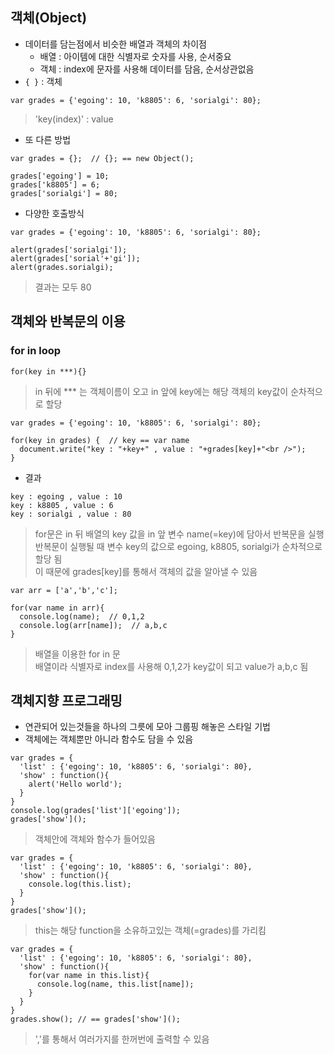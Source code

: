 ## 객체(Object)
- 데이터를 담는점에서 비슷한 배열과 객체의 차이점
  - 배열 : 아이템에 대한 식별자로 숫자를 사용, 순서중요
  - 객체 : index에 문자를 사용해 데이터를 담음, 순서상관없음
- `{ }` : 객체
```
var grades = {'egoing': 10, 'k8805': 6, 'sorialgi': 80};
```
> 'key(index)' : value
- 또 다른 방법
```
var grades = {};  // {}; == new Object();

grades['egoing'] = 10;
grades['k8805'] = 6;
grades['sorialgi'] = 80;
```
- 다양한 호출방식
```
var grades = {'egoing': 10, 'k8805': 6, 'sorialgi': 80};

alert(grades['sorialgi']);
alert(grades['sorial'+'gi']);
alert(grades.sorialgi);
```
> 결과는 모두 80


## 객체와 반복문의 이용
### for in loop
```
for(key in ***){}
```
> in 뒤에 *** 는 객체이름이 오고 in 앞에 key에는 해당 객체의 key값이 순차적으로 할당 
```
var grades = {'egoing': 10, 'k8805': 6, 'sorialgi': 80};

for(key in grades) {  // key == var name
  document.write("key : "+key+" , value : "+grades[key]+"<br />");
}
```
- 결과
```
key : egoing , value : 10
key : k8805 , value : 6
key : sorialgi , value : 80
```
> for문은 in 뒤 배열의 key 값을 in 앞 변수 name(=key)에 담아서 반복문을 실행<br />반복문이 실행될 때 변수 key의 값으로 egoing, k8805, sorialgi가 순차적으로 할당 됨<br />이 때문에 grades[key]를 통해서 객체의 값을 알아낼 수 있음
```
var arr = ['a','b','c'];

for(var name in arr){
  console.log(name);  // 0,1,2
  console.log(arr[name]);  // a,b,c
}
```
> 배열을 이용한 for in 문<br />배열이라 식별자로 index를 사용해 0,1,2가 key값이 되고 value가 a,b,c 됨


## 객체지향 프로그래밍
- 연관되어 있는것들을 하나의 그릇에 모아 그룹핑 해놓은 스타일 기법
- 객체에는 객체뿐만 아니라 함수도 담을 수 있음
```
var grades = { 
  'list' : {'egoing': 10, 'k8805': 6, 'sorialgi': 80},
  'show' : function(){
    alert('Hello world');
  }
}
console.log(grades['list']['egoing']);
grades['show']();
```
> 객체안에 객체와 함수가 들어있음
```
var grades = {
  'list' : {'egoing': 10, 'k8805': 6, 'sorialgi': 80},
  'show' : function(){
    console.log(this.list);
  }
}
grades['show']();
```
> this는 해당 function을 소유하고있는 객체(=grades)를 가리킴
```
var grades = {
  'list' : {'egoing': 10, 'k8805': 6, 'sorialgi': 80},
  'show' : function(){
    for(var name in this.list){
      console.log(name, this.list[name]);
    }
  }
}	
grades.show(); // == grades['show']();
```
> ','를 통해서 여러가지를 한꺼번에 출력할 수 있음
